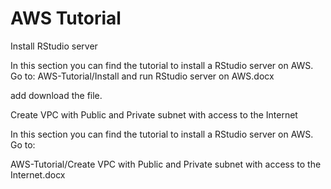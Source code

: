 # AWS Tutorial

Install RStudio server

In this section you can find the tutorial to install a RStudio server on AWS.
Go to:
AWS-Tutorial/Install and run RStudio server on AWS.docx

add download the file.




Create VPC with Public and Private subnet with access to the Internet

In this section you can find the tutorial to install a RStudio server on AWS.
Go to:

AWS-Tutorial/Create VPC with Public and Private subnet with access to the Internet.docx
